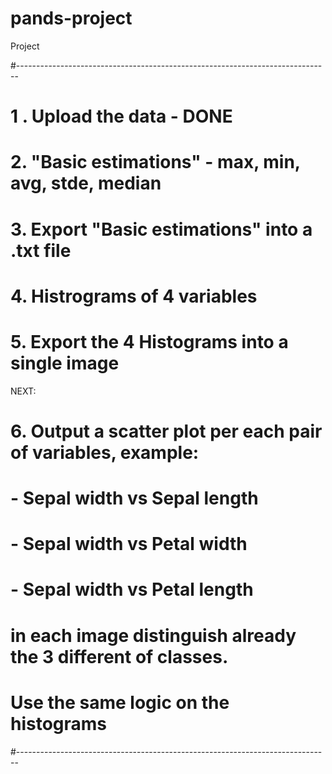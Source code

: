 # pands-project
Project

#------------------------------------------------------------------------------
#   1 . Upload the data - DONE
#   2.  "Basic estimations" - max, min, avg, stde, median
#   3.  Export "Basic estimations" into a .txt file
#   4.  Histrograms of 4 variables
#   5.  Export the 4 Histograms into a single image


NEXT: 
#   6. Output a scatter plot per each pair of variables, example:
#       - Sepal width vs Sepal length
#       - Sepal width vs Petal width
#       - Sepal width vs Petal length

# in each image distinguish already the 3 different of classes.
# Use the same logic on the histograms 
#------------------------------------------------------------------------------


